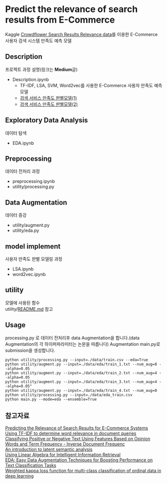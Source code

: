 # Predict the relevance of search results from E-Commerce

Kaggle [Crowdflower Search Results Relevance data](https://www.kaggle.com/c/crowdflower-search-relevance)를 이용한 E-Commerce 사용자 검색 시스템 만족도 예측 모델

## Description
프로젝트 과정 설명(링크는 **Medium**글)

+ Description.ipynb
  + TF-IDF, LSA, SVM, Word2vec를 사용한 E-Commerce 사용자 만족도 예측 모델 
  + [검색 서비스 만족도 판별모델(1)](https://medium.com/@tnsgh0101/crowdflower-search-results-relevance-with-lsa-2b05ac8b1a23)
  + [검색 서비스 만족도 판별모델(2)](https://medium.com/@tnsgh0101/%EA%B2%80%EC%83%89-%EC%84%9C%EB%B9%84%EC%8A%A4-%EB%A7%8C%EC%A1%B1%EB%8F%84-%ED%8C%90%EB%B3%84%EB%AA%A8%EB%8D%B8-2-9a8411baecab)

## Exploratory Data Analysis
데이터 탐색
+ EDA.ipynb

## Preprocessing
데이터 전처리 과정
+ preprocessing.ipynb
+ utility/processing.py

## Data Augmentation
데이터 증강
+ utility/augment.py
+ utility/eda.py

## model implement
사용자 만족도 판별 모델링 과정
+ LSA.ipynb
+ word2vec.ipynb

## utility
모델에 사용된 함수  
utility/[README.md](https://github.com/sooooner/Crowdflower-Search-Results-Relevance/blob/master/utility/README.md) 참고

## Usage
processing.py 로 데이터 전처리후 data Augmentation을 합니다.(data Augmentation의 각 하이퍼파라미터는 논문을 따릅니다) Augmentation main.py로 submission을 생성합니다.

```
python utility/processing.py --input=./data/train.csv --eda=True
python utility/augment.py --input=./data/eda/train_1.txt --num_aug=8 --alpha=0.05
python utility/augment.py --input=./data/eda/train_2.txt --num_aug=4 --alpha=0.05
python utility/augment.py --input=./data/eda/train_3.txt --num_aug=4 --alpha=0.05"
python utility/augment.py --input=./data/eda/train_4.txt --num_aug=0
python utility/processing.py --input=./data/eda_train.csv
python main.py --mode=eda --ensemble=True
```

## 참고자료 

[Predicting the Relevance of Search Results for E-Commerce Systems](https://www.researchgate.net/publication/286219675_Predicting_the_Relevance_of_Search_Results_for_E-Commerce_Systems)  
[Using TF-IDF to determine word relevance in document queries](https://www.researchgate.net/publication/228818851_Using_TF-IDF_to_determine_word_relevance_in_document_queries)  
[Classifying Positive or Negative Text Using Features Based on Opinion Words and Term Frequency - Inverse Document Frequenc](https://ieeexplore.ieee.org/document/8541274)  
[An introduction to latent semantic analysis](https://www.tandfonline.com/doi/abs/10.1080/01638539809545028)  
[Using Linear Algebra for Intelligent Information Retrieval](https://epubs.siam.org/doi/abs/10.1137/1037127?journalCode=siread)  
[EDA: Easy Data Augmentation Techniques for Boosting Performance on Text Classification Tasks](https://arxiv.org/abs/1901.11196)  
[Weighted kappa loss function for multi-class classification of ordinal data in deep learning](https://www.sciencedirect.com/science/article/abs/pii/S0167865517301666)  